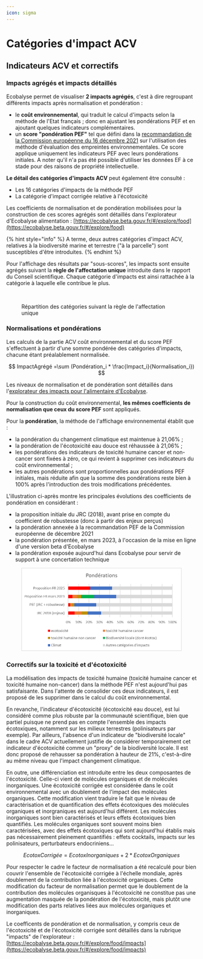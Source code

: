 ```yaml
---
icon: sigma
---
```


# Catégories d'impact ACV

## Indicateurs ACV et correctifs&#x20;

### Impacts agrégés et impacts détaillés

Ecobalyse permet de visualiser **2 impacts agrégés**, c'est à dire regroupant différents impacts après normalisation et pondération :&#x20;

* le **coût environnemental**, qui traduit le calcul d'impacts selon la méthode de l'Etat français ; donc en ajustant les pondérations PEF et en ajoutant quelques indicateurs complémentaires.&#x20;
* un **score "pondération PEF"** tel que défini dans la [recommandation de la Commission européenne du 16 décembre 2021](https://eur-lex.europa.eu/legal-content/EN/TXT/?uri=PI_COM%3AC%282021%299332) sur l'utilisation des méthode d'évaluation des empreintes environnementales. Ce score applique uniquement les indicateurs PEF avec leurs pondérations initiales. A noter qu'il n'a pas été possible d'utiliser les données EF à ce stade pour des raisons de propriété intellectuelle.

**Le détail des catégories d'impacts ACV** peut également être consulté :&#x20;

* Les 16 catégories d'impacts de la méthode PEF
* La catégorie d'impact corrigée relative à l'écotoxicité

Les coefficients de normalisation et de pondération mobilisées pour la construction de ces scores agrégés sont détaillés dans l'explorateur d'Ecobalyse alimentation : [https://ecobalyse.beta.gouv.fr/#/explore/food](https://ecobalyse.beta.gouv.fr/#/explore/food)

{% hint style="info" %}
A terme, deux autres catégories d'impact ACV, relatives à la biodiversité marine et terrestre ("à la parcelle") sont susceptibles d'être introduites.
{% endhint %}

Pour l'affichage des résultats par "sous-scores", les impacts sont ensuite agrégés suivant la **règle de l'affectation unique** introduite dans le rapport du Conseil scientifique. Chaque catégorie d'impacts est ainsi rattachée à la catégorie à laquelle elle contribue le plus.

<figure><img src="../../.gitbook/assets/Mono-affectation.png" alt=""><figcaption><p>Répartition des catégories suivant la règle de l'affectation unique</p></figcaption></figure>

### Normalisations et pondérations

Les calculs de la partie ACV coût environnemental et du score PEF s'effectuent à partir d'une somme pondérée des catégories d'impacts, chacune étant préalablement normalisée.

$$
ImpactAgrégé =\sum (Pondération_i * \frac{Impact_i}{Normalisation_i})
$$

Les niveaux de normalisation et de pondération sont détaillés dans l'[explorateur des impacts pour l'alimentaire d'Ecobalyse](https://ecobalyse.beta.gouv.fr/#/explore/food).

Pour la construction du coût environnemental, **les mêmes coefficients de normalisation que ceux du score PEF** sont appliqués.

Pour la **pondération**, la méthode de l'affichage environnemental établit que : &#x20;

* la pondération du changement climatique est maintenue à 21,06% ;
* la pondération de l'écotoxicité eau douce est réhaussée à 21,06% ;
* les pondérations des indicateurs de toxicité humaine cancer et non-cancer sont fixées à zéro, ce qui revient à supprimer ces indicateurs du coût environnemental ;
* les autres pondérations sont proportionnelles aux pondérations PEF initiales, mais réduite afin que la somme des pondérations reste bien à 100% après l'introduction des trois modifications précédentes.

L'illustration ci-après montre les principales évolutions des coefficients de pondération en considérant :&#x20;

* la proposition initiale du JRC (2018), avant prise en compte du coefficient de robustesse (donc à partir des enjeux perçus)
* la pondération annexée à la recommandation PEF de la Commission européenne de décembre 2021
* la pondération présentée, en mars 2023, à l'occasion de la mise en ligne d'une version beta d'Ecobalyse
* la pondération exposée aujourd'hui dans Ecobalyse pour servir de support à une concertation technique

<figure><img src="../../.gitbook/assets/image (3).png" alt=""><figcaption></figcaption></figure>

### Correctifs sur la toxicité et d'écotoxicité

La modélisation des impacts de toxicité humaine (toxicité humaine cancer et toxicité humaine non-cancer) dans la méthode PEF n'est aujourd'hui pas satisfaisante. Dans l'attente de consolider ces deux indicateurs, il est proposé de les supprimer dans le calcul du coût environnemental.

En revanche, l'indicateur d'écotoxicité (écotoxicité eau douce), est lui considéré comme plus robuste par la communauté scientifique, bien que partiel puisque ne prend pas en compte l'ensemble des impacts écotoxiques, notamment sur les milieux terrestres (polinisateurs par exemple). Par ailleurs, l'absence d'un indicateur de "biodiversité locale" dans le cadre ACV actuellement justifie de considérer temporairement cet indicateur d'écotoxicité comme un "proxy" de la biodiversité locale. Il est donc proposé de rehausser sa pondération à hauteur de 21%, c'est-à-dire au même niveau que l'impact changement climatique.

En outre, une différenciation est introduite entre les deux composantes de l'écotoxicité. Celle-ci vient de molécules organiques et de molécules inorganiques. Une écotoxicité corrigée est considérée dans le coût environnemental avec un doublement de l'impact des molécules organiques. Cette modification vient traduire le fait que le niveau de caractérisation et de quantification des effets écotoxiques des molécules organiques et inorgraniques est aujourd'hui différent. Les molécules inorganiques sont bien caractérisés et leurs effets écotoxiques bien quantifiés. Les molécules organiques sont souvent moins bien caractérisées, avec des effets écotoxiques qui sont aujourd'hui établis mais pas nécessairement pleinement quantifiés : effets cocktails, impacts sur les polinisateurs, perturbateurs endocriniens...

$$
EcotoxCorrigée = EcotoxInorganiques + 2* EcotoxOrganiques
$$

Pour respecter le cadre le facteur de normalisation a été recalculé pour bien couvrir l'ensemble de l'écotoxicité corrigée à l'échelle mondiale, après doublement de la contribution liée à l'écotoxicité organiques. Cette modification du facteur de normalisation permet que le doublement de la contribution des molécules organisques à l'écotoxicité ne constitue pas une augmentation masquée de la pondération de l'écotoxicité, mais plutôt une modification des parts relatives liées aux molécules organiques et inorganiques.

Le coefficents de pondération et de normalisation, y compris ceux de l'écotoxicité et de l'écotoxicité corrigée sont détaillés dans la rubrique "impacts" de l'explorateur : [https://ecobalyse.beta.gouv.fr/#/explore/food/impacts](https://ecobalyse.beta.gouv.fr/#/explore/food/impacts)
